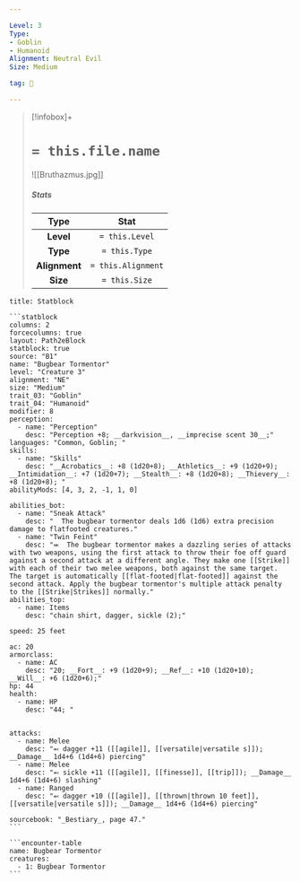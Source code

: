 ```yaml
---

Level: 3
Type:
- Goblin
- Humanoid
Alignment: Neutral Evil
Size: Medium

tag: 👹

---
```


> [!infobox]+
> #  `= this.file.name`
> ![[Bruthazmus.jpg]]
> ##### Stats
> Type | Stat |
> :---:|:---:|
> **Level** | `= this.Level` |
> **Type** | `= this.Type` |
> **Alignment** | `= this.Alignment` |
> **Size** | `= this.Size` |



````ad-info
title: Statblock

```statblock
columns: 2
forcecolumns: true
layout: Path2eBlock
statblock: true
source: "B1"
name: "Bugbear Tormentor"
level: "Creature 3"
alignment: "NE"
size: "Medium"
trait_03: "Goblin"
trait_04: "Humanoid"
modifier: 8
perception:
  - name: "Perception"
    desc: "Perception +8; __darkvision__, __imprecise scent 30__;"
languages: "Common, Goblin; "
skills:
  - name: "Skills"
    desc: "__Acrobatics__: +8 (1d20+8); __Athletics__: +9 (1d20+9); __Intimidation__: +7 (1d20+7); __Stealth__: +8 (1d20+8); __Thievery__: +8 (1d20+8); "
abilityMods: [4, 3, 2, -1, 1, 0]

abilities_bot:
  - name: "Sneak Attack"
    desc: "  The bugbear tormentor deals 1d6 (1d6) extra precision damage to flatfooted creatures."
  - name: "Twin Feint"
    desc: "⬺  The bugbear tormentor makes a dazzling series of attacks with two weapons, using the first attack to throw their foe off guard against a second attack at a different angle. They make one [[Strike]] with each of their two melee weapons, both against the same target. The target is automatically [[flat-footed|flat-footed]] against the second attack. Apply the bugbear tormentor's multiple attack penalty to the [[Strike|Strikes]] normally."
abilities_top:
  - name: Items
    desc: "chain shirt, dagger, sickle (2);"

speed: 25 feet

ac: 20
armorclass:
  - name: AC
    desc: "20; __Fort__: +9 (1d20+9); __Ref__: +10 (1d20+10); __Will__: +6 (1d20+6);"
hp: 44
health:
  - name: HP
    desc: "44; "


attacks:
  - name: Melee
    desc: "⬻ dagger +11 ([[agile]], [[versatile|versatile s]]); __Damage__ 1d4+6 (1d4+6) piercing"
  - name: Melee
    desc: "⬻ sickle +11 ([[agile]], [[finesse]], [[trip]]); __Damage__ 1d4+6 (1d4+6) slashing"
  - name: Ranged
    desc: "⬻ dagger +10 ([[agile]], [[thrown|thrown 10 feet]], [[versatile|versatile s]]); __Damage__ 1d4+6 (1d4+6) piercing"

sourcebook: "_Bestiary_, page 47."
```

```encounter-table
name: Bugbear Tormentor
creatures:
  - 1: Bugbear Tormentor
```

````



